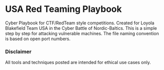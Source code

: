 # USA Red Teaming Playbook
Cyber Playbook for CTF/RedTeam style competitions. Created for Loyola Blakefield Team USA in the Cyber Battle of Nordic-Baltics. This is a simple step by step for attacking vulnerable machines. The file naming convention is based on open port numbers.


### Disclaimer
All tools and techniques posted are intended for ethical use cases only.